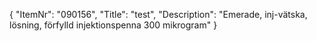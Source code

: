 {
  "ItemNr": "090156",
  "Title": "test",
  "Description": "Emerade, inj-vätska, lösning, förfylld injektionspenna 300 mikrogram"
}